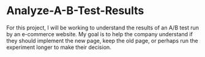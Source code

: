 # Analyze-A-B-Test-Results

For this project, I will be working to understand the results of an A/B test run by an e-commerce website.
My goal is to help the company understand if they should implement the new page, keep the old page, or perhaps run the experiment longer to make their decision.
